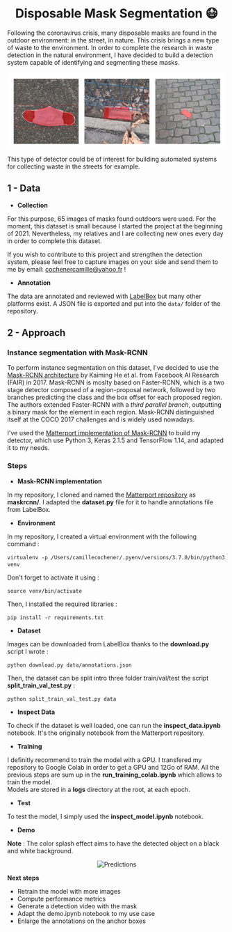 <div align='center'><h1>Disposable Mask Segmentation 😷</h1></div>

Following the coronavirus crisis, many disposable masks are found in the outdoor environment: in the street, in nature. This crisis brings a new type of waste to the environment. In order to complete the research in waste detection in the natural environment, I have decided to build a detection system capable of identifying and segmenting these masks. 

<p align="center">
  <img src="assets/detections_mask.png" width="800" title="Predictions">
</p>

This type of detector could be of interest for building automated systems for collecting waste in the streets for example. 

## 1 - Data

- **Collection**

For this purpose, 65 images of masks found outdoors were used. For the moment, this dataset is small because I started the project at the beginning of 2021. Nevertheless, my relatives and I are collecting new ones every day in order to complete this dataset. 

If you wish to contribute to this project and strengthen the detection system, please feel free to capture images on your side and send them to me by email: cochenercamille@yahoo.fr !

- **Annotation**

The data are annotated and reviewed with <a href="https://labelbox.com/">LabelBox</a> but many other platforms exist. A JSON file is exported and put into the `data/` folder of the repository. 
  
## 2 - Approach 

### Instance segmentation with Mask-RCNN
  
To perform instance segmentation on this dataset, I've decided to use the <a href="https://arxiv.org/abs/1703.06870">Mask-RCNN architecture</a> by Kaiming He et al. from Facebook AI Research (FAIR) in 2017. Mask-RCNN is moslty based on Faster-RCNN, which is a two stage detector composed of a region-proposal network, followed by two branches predicting the class and the box offset for each proposed region. The authors extended Faster-RCNN with a *third parallel branch*, outputting a binary mask for the element in each region. Mask-RCNN distinguished itself at the COCO 2017 challenges and is widely used nowadays.  

I've used the <a href="https://github.com/matterport/Mask_RCNN">Matterport implementation of Mask-RCNN</a> to build my detector, which use Python 3, Keras 2.1.5 and TensorFlow 1.14, and adapted it to my needs. 

### Steps

- **Mask-RCNN implementation**  

In my repository, I cloned and named the <a href="https://github.com/matterport/Mask_RCNN">Matterport repository</a> as **maskrcnn/**. I adapted the **dataset.py** file for it to handle annotations file from LabelBox. 

- **Environment**

In my repository, I created a virtual environment with the following command :  
```
virtualenv -p /Users/camillecochener/.pyenv/versions/3.7.0/bin/python3 venv
```

Don't forget to activate it using :  
```
source venv/bin/activate
```

Then, I installed the required libraries :  
```
pip install -r requirements.txt
```

- **Dataset**  

Images can be downloaded from LabelBox thanks to the **download.py** script I wrote :  
```
python download.py data/annotations.json
```   

Then, the dataset can be split intro three folder train/val/test the script **split_train_val_test.py** :  
```
python split_train_val_test.py data
```

- **Inspect Data**

To check if the dataset is well loaded, one can run the **inspect_data.ipynb** notebook. It's the originally notebook from the Matterport repository. 

- **Training**

I definitly recommend to train the model with a GPU. I transfered my repository to Google Colab in order to get a GPU and 12Go of RAM. All the previous steps are sum up in the **run_training_colab.ipynb** which allows to train the model.  
Models are stored in a **logs** directory at the root, at each epoch. 

- **Test**

To test the model, I simply used the **inspect_model.ipynb** notebook.  

- **Demo**  

**Note** : The color splash effect aims to have the detected object on a black and white background. 

<p align="center">
  <img src="assets/gif2" width="600" title="Predictions">
</p>

**Next steps**

- Retrain the model with more images
- Compute performance metrics
- Generate a detection video with the mask 
- Adapt the demo.ipynb notebook to my use case
- Enlarge the annotations on the anchor boxes 